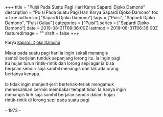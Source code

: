 +++
title = "Puisi Pada Suatu Pagi Hari Karya Sapardi Djoko Damono"
description = "Puisi Pada Suatu Pagi Hari Karya Sapardi Djoko Damono"
toc = true
authors = ["Sapardi Djoko Damono"]
tags = ["Puisi", "Sapardi Djoko Damono", "Puisi Galau"]
categories = ["Puisi"]
series = ["Sapardi Djoko Damono"]
date = 2019-08-31T06:36:00Z
lastmod = 2019-08-31T06:36:00Z
featuredImage = ""
draft = false
+++

<div style="text-align: justify;">
<div style="font-size: small;">Karya <a href="/authors/sapardi-djoko-damono/" target="_blank">Sapardi Djoko Damono</a></div><br />
Maka pada suatu pagi hari ia ingin sekali menangis<br />sambil berjalan tunduk sepanjang lorong itu. Ia ingin pagi<br />itu hujan turun rintik-rintik dan lorong sepi agar ia bisa<br />berjalan sendiri saja sambil menangis dan tak ada orang<br />bertanya kenapa.<br /><br />Ia tidak ingin menjerit-jerit berteriak-teriak mengamuk<br />memecahkan cermin membakar tempat tidur. Ia hanya ingin<br />menangis lirih saja sambil berjalan sendiri dalam hujan<br />rintik-rintik di lorong sepi pada suatu pagi.<br /><br />- 1973 -</div>
